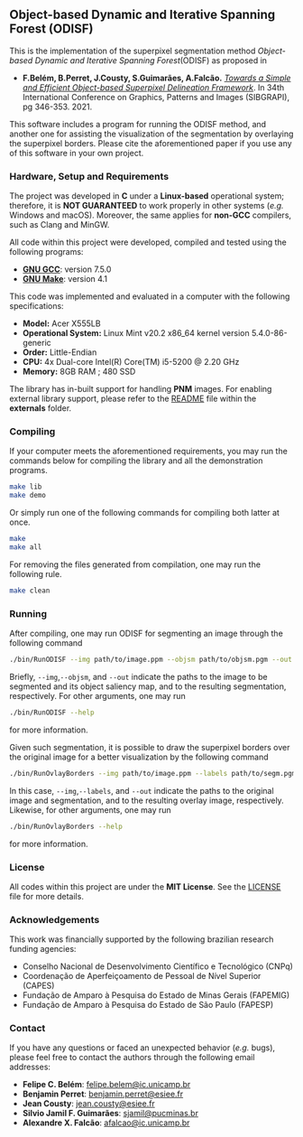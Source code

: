 ## Object-based Dynamic and Iterative Spanning Forest (ODISF)

This is the implementation of the superpixel segmentation method _Object-based Dynamic and Iterative Spanning Forest_(ODISF) as proposed in
- **F.Belém, B.Perret, J.Cousty, S.Guimarães, A.Falcão.** [_Towards a Simple and Efficient Object-based Superpixel Delineation Framework_](https://ieeexplore.ieee.org/document/9643123). In 34th International Conference on Graphics, Patterns and Images (SIBGRAPI), pg 346-353. 2021.

This software includes a program for running the ODISF method, and another one for assisting the visualization of the segmentation by overlaying the superpixel borders. Please cite the aforementioned paper if you use any of this software in your own project.

### Hardware, Setup and Requirements

The project was developed in **C** under a **Linux-based** operational system; therefore, it is **NOT GUARANTEED** to work properly in other systems (_e.g._ Windows and macOS). Moreover, the same applies for **non-GCC** compilers, such as Clang and MinGW.

All code within this project were developed, compiled and tested using the following programs:
- **[GNU GCC](https://gcc.gnu.org/)**: version 7.5.0
- **[GNU Make](https://www.gnu.org/software/make/)**: version 4.1

This code was implemented and evaluated in a computer with the following specifications:
- **Model:** Acer X555LB
- **Operational System:** Linux Mint v20.2 x86_64 kernel version 5.4.0-86-generic
- **Order:** Little-Endian
- **CPU:** 4x Dual-core Intel(R) Core(TM) i5-5200 @ 2.20 GHz
- **Memory:** 8GB RAM ; 480 SSD

The library has in-built support for handling **PNM** images. For enabling external library support, please refer to the [README](externals/README.md) file within the **externals** folder.

### Compiling

If your computer meets the aforementioned requirements, you may run the commands below for compiling the library and all the demonstration programs.
```bash
make lib
make demo
```
Or simply run one of the following commands for compiling both latter at once.
```bash
make
make all
```

For removing the files generated from compilation, one may run the following rule.
```bash
make clean
```

### Running

After compiling, one may run ODISF for segmenting an image through the following command
```bash
./bin/RunODISF --img path/to/image.ppm --objsm path/to/objsm.pgm --out path/to/segm.pgm
```
Briefly, `--img`,`--objsm`, and `--out` indicate the paths to the image to be segmented and its object saliency map, and to the resulting segmentation, respectively. For other arguments, one may run
```bash
./bin/RunODISF --help
```
for more information.

Given such segmentation, it is possible to draw the superpixel borders over the original image for a better visualization by the following command
```bash
./bin/RunOvlayBorders --img path/to/image.ppm --labels path/to/segm.pgm --out path/to/overlay.ppm
```
In this case, `--img`,`--labels`, and `--out` indicate the paths to the original image and segmentation, and to the resulting overlay image, respectively. Likewise, for other arguments, one may run
```bash
./bin/RunOvlayBorders --help
```
for more information.

### License

All codes within this project are under the **MIT License**. See the [LICENSE](LICENSE) file for more details.

### Acknowledgements

This work was financially supported by the following brazilian research funding agencies: 
- Conselho Nacional de Desenvolvimento Científico e Tecnológico (CNPq)
- Coordenação de Aperfeiçoamento de Pessoal de Nível Superior (CAPES)
- Fundação de Amparo à Pesquisa do Estado de Minas Gerais (FAPEMIG)
- Fundação de Amparo à Pesquisa do Estado de São Paulo (FAPESP)

### Contact

If you have any questions or faced an unexpected behavior (_e.g._ bugs), please feel free to contact the authors through the following email addresses:
- **Felipe C. Belém**:  [felipe.belem@ic.unicamp.br](mailto:felipe.belem@ic.unicamp.br)
- **Benjamin Perret**:  [benjamin.perret@esiee.fr](mailto:benjamin.perret@esiee.fr)
- **Jean Cousty**:  [jean.cousty@esiee.fr](mailto:jean.cousty@esiee.fr)
- **Silvio Jamil F. Guimarães**:  [sjamil@pucminas.br](mailto:sjamil@pucminas.br)
- **Alexandre X. Falcão**: [afalcao@ic.unicamp.br](mailto:afalcao@ic.unicamp.br)
